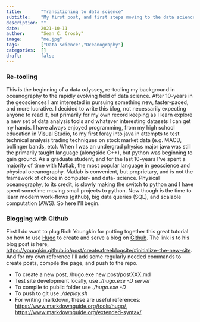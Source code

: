 ```yaml
---
title:       "Transitioning to data science"
subtitle:    "My first post, and first steps moving to the data science field from a decade in geoscience"
description: ""
date:        2021-10-11
author:      "Sean C. Crosby"
image:       "me.jpg"
tags:        ["Data Science","Oceanography"]
categories:  []
draft:       false
---
```


### Re-tooling

This is the beginning of a data odyssey, re-tooling my background in oceanography to the rapidly evolving field of data science. After 10-years in the geosciences I am interested in pursuing something new, faster-paced, and more lucrative. I decided to write this blog, not necessarily expecting anyone to read it, but primarily for my own record keeping as I learn explore a new set of data analysis tools and whatever interesting datasets I can get my hands. I have always enjoyed programming, from my high school education in Visual Studio, to my first foray into java in attempts to test technical analysis trading techniques on stock market data (e.g. MACD, bollinger bands, etc). When I was an undergrad physics major java was still the primarily taught language (alongside C++), but python was beginning to gain ground. As a graduate student, and for the last 10-years I've spent a majority of time with Matlab, the most popular language in geoscience and physical oceanography. Matlab is convenient, but proprietary, and is not the framework of choice in computer- and data- science. Physical oceanography, to its credit, is slowly making the switch to python and I have spent sometime moving small projects to python. Now though is the time to learn modern work-flows (github), big data queries (SQL), and scalable computation (AWS). So here I'll begin.

### Blogging with Github

First I do want to plug Rich Youngkin for putting together this great tutorial on how to use [Hugo](https://gohugo.io/) to create and serve a blog on [Github](https://github.com/). The link is to his blog post is here, https://youngkin.github.io/post/createafreeblogsite/#initialize-the-new-site. And for my own reference I'll add some regularly needed commands to create posts, compile the page, and push to the repo.

- To create a new post, /hugo.exe new post/postXXX.md
- Test site development locally, use *./hugo.exe -D server*
- To compile to public folder use *./hugo.exe -D*
- To push to git use *./deploy.sh*
- For writing markdown, these are useful references: https://www.markdownguide.org/tools/hugo/, https://www.markdownguide.org/extended-syntax/

